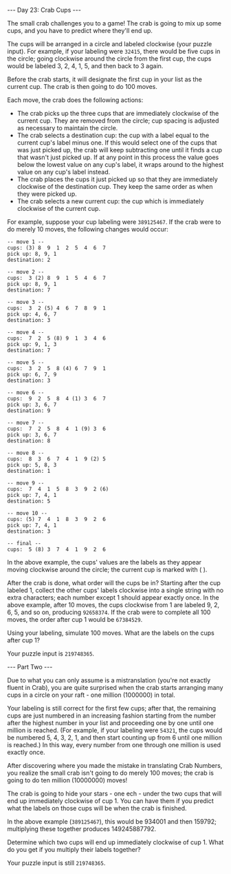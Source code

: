 --- Day 23: Crab Cups ---

The small crab challenges you to a game! The crab is going to mix up some cups,
and you have to predict where they'll end up.

The cups will be arranged in a circle and labeled clockwise (your puzzle
input). For example, if your labeling were `32415`, there would be five cups in
the circle; going clockwise around the circle from the first cup, the cups
would be labeled 3, 2, 4, 1, 5, and then back to 3 again.

Before the crab starts, it will designate the first cup in your list as the
current cup. The crab is then going to do 100 moves.

Each move, the crab does the following actions:

 - The crab picks up the three cups that are immediately clockwise of the
   current cup. They are removed from the circle; cup spacing is adjusted as
   necessary to maintain the circle.
 - The crab selects a destination cup: the cup with a label equal to the
   current cup's label minus one. If this would select one of the cups that was
   just picked up, the crab will keep subtracting one until it finds a cup that
   wasn't just picked up. If at any point in this process the value goes below
   the lowest value on any cup's label, it wraps around to the highest value on
   any cup's label instead.
 - The crab places the cups it just picked up so that they are immediately
   clockwise of the destination cup. They keep the same order as when they were
   picked up.
 - The crab selects a new current cup: the cup which is immediately clockwise
   of the current cup.

For example, suppose your cup labeling were `389125467`. If the crab were to do
merely 10 moves, the following changes would occur:

    -- move 1 --
    cups: (3) 8  9  1  2  5  4  6  7 
    pick up: 8, 9, 1
    destination: 2

    -- move 2 --
    cups:  3 (2) 8  9  1  5  4  6  7 
    pick up: 8, 9, 1
    destination: 7

    -- move 3 --
    cups:  3  2 (5) 4  6  7  8  9  1 
    pick up: 4, 6, 7
    destination: 3

    -- move 4 --
    cups:  7  2  5 (8) 9  1  3  4  6 
    pick up: 9, 1, 3
    destination: 7

    -- move 5 --
    cups:  3  2  5  8 (4) 6  7  9  1 
    pick up: 6, 7, 9
    destination: 3

    -- move 6 --
    cups:  9  2  5  8  4 (1) 3  6  7 
    pick up: 3, 6, 7
    destination: 9

    -- move 7 --
    cups:  7  2  5  8  4  1 (9) 3  6 
    pick up: 3, 6, 7
    destination: 8

    -- move 8 --
    cups:  8  3  6  7  4  1  9 (2) 5 
    pick up: 5, 8, 3
    destination: 1

    -- move 9 --
    cups:  7  4  1  5  8  3  9  2 (6)
    pick up: 7, 4, 1
    destination: 5

    -- move 10 --
    cups: (5) 7  4  1  8  3  9  2  6 
    pick up: 7, 4, 1
    destination: 3

    -- final --
    cups:  5 (8) 3  7  4  1  9  2  6 

In the above example, the cups' values are the labels as they appear moving
clockwise around the circle; the current cup is marked with ( ).

After the crab is done, what order will the cups be in? Starting after the cup
labeled 1, collect the other cups' labels clockwise into a single string with
no extra characters; each number except 1 should appear exactly once. In the
above example, after 10 moves, the cups clockwise from 1 are labeled 9, 2, 6,
5, and so on, producing `92658374`. If the crab were to complete all 100 moves,
the order after cup 1 would be `67384529`.

Using your labeling, simulate 100 moves. What are the labels on the cups after
cup 1?

Your puzzle input is `219748365`.

--- Part Two ---

Due to what you can only assume is a mistranslation (you're not exactly fluent
in Crab), you are quite surprised when the crab starts arranging many cups in a
circle on your raft - one million (1000000) in total.

Your labeling is still correct for the first few cups; after that, the
remaining cups are just numbered in an increasing fashion starting from the
number after the highest number in your list and proceeding one by one until
one million is reached. (For example, if your labeling were `54321`, the cups
would be numbered 5, 4, 3, 2, 1, and then start counting up from 6 until one
million is reached.) In this way, every number from one through one million is
used exactly once.

After discovering where you made the mistake in translating Crab Numbers, you
realize the small crab isn't going to do merely 100 moves; the crab is going to
do ten million (10000000) moves!

The crab is going to hide your stars - one ech - under the two cups that will
end up immediately clockwise of cup 1. You can have them if you predict what
the labels on those cups will be when the crab is finished.

In the above example (`389125467`), this would be 934001 and then 159792;
multiplying these together produces 149245887792.

Determine which two cups will end up immediately clockwise of cup 1. What do
you get if you multiply their labels together?

Your puzzle input is still `219748365`.
